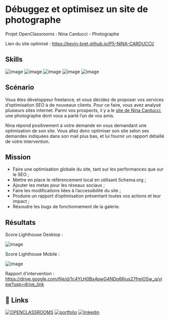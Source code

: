 
# Débuggez et optimisez un site de photographe

Projet OpenClassrooms : Nina Carducci - Photographe

Lien du site optimisé : https://kevin-bret.github.io/P5-NINA-CARDUCCI/




## Skills

![image](https://img.shields.io/badge/HTML5-E34F26?style=for-the-badge&logo=html5&logoColor=white)
![image](https://img.shields.io/badge/CSS3-1572B6?style=for-the-badge&logo=css3&logoColor=white)
![image](https://img.shields.io/badge/JavaScript-323330?style=for-the-badge&logo=javascript&logoColor=F7DF1E)
![image](https://img.shields.io/badge/Bootstrap-563D7C?style=for-the-badge&logo=bootstrap&logoColor=white)
![image](https://img.shields.io/badge/Lighthouse-F4B21?style=for-the-badge&logo=Lighthouse&logoColor=white)
## Scénario
Vous êtes développeur freelance, et vous décidez de proposer vos services d’optimisation SEO à de nouveaux clients. Pour ce faire, vous avez analysé plusieurs sites internet. Parmi vos prospects, il y a le [site de Nina Carducci](https://nina-carducci.github.io/), une photographe dont vous a parlé l’un de vos amis.

Nina répond positivement à votre demande en vous demandant une optimisation de son site. Vous allez donc optimiser son site selon ses demandes indiquées dans son mail plus bas, et lui fournir un rapport détaillé de votre intervention.
## Mission
- Faire une optimisation globale du site, tant sur les performances que sur le SEO ;
- Mettre en place le référencement local en utilisant Schema.org ;
- Ajouter les metas pour les réseaux sociaux ;
- Faire les modifications liées à l’accessibilité du site ;
- Produire un rapport d’optimisation présentant toutes vos actions et leur impact ;
- Résoudre les bugs de fonctionnement de la galerie.
## Résultats

Score Lighthouse Desktop :

![image](https://kevin-bret.github.io/P5-NINA-CARDUCCI/assets/images/seo/DesktopSeo.png)

Score Lighthouse Mobile :

![image](https://kevin-bret.github.io/P5-NINA-CARDUCCI/assets/images/seo/MobileSeo.png)

Rapport d'intervention : https://drive.google.com/file/d/1c4YLH0Bs4pwG4NDp66jus27frejOSw_q/view?usp=drive_link

## 🔗 Links
[![OPENCLASSROOMS](https://img.shields.io/badge/OPENCLASSROOMS-7451EB?style=for-the-badge&logoColor=white)](https://openclassrooms.com/fr/)
[![portfolio](https://img.shields.io/badge/my_portfolio-000?style=for-the-badge&logo=ko-fi&logoColor=white)](https://kevinbret.fr/)
[![linkedin](https://img.shields.io/badge/linkedin-0A66C2?style=for-the-badge&logo=linkedin&logoColor=white)](www.linkedin.com/in/kevin-bret-534a73180)

